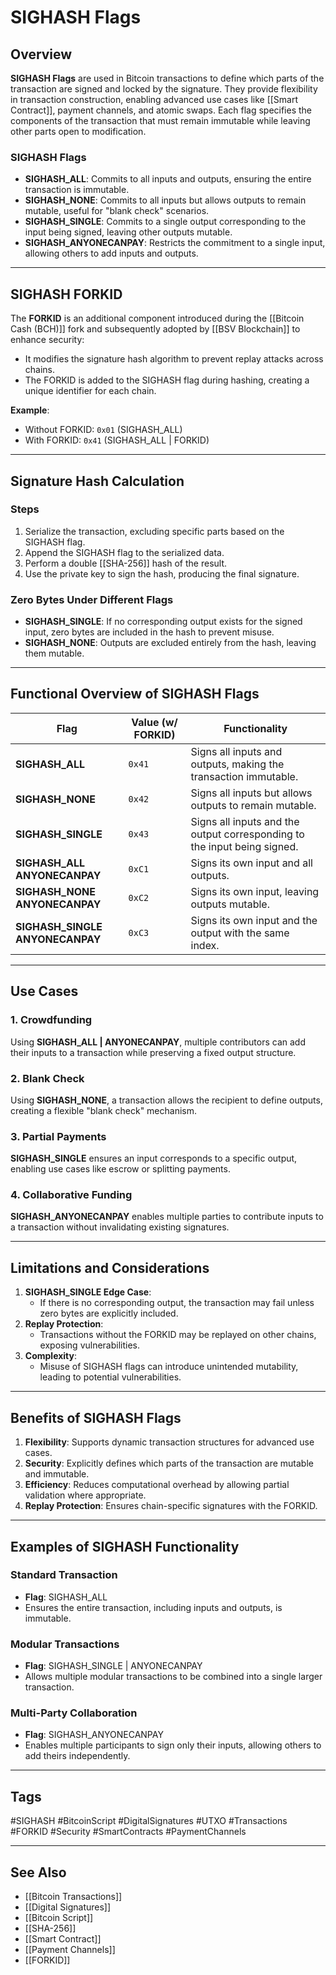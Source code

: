 # SIGHASH Flags

## Overview

**SIGHASH Flags** are used in Bitcoin transactions to define which parts of the transaction are signed and locked by the signature. They provide flexibility in transaction construction, enabling advanced use cases like [[Smart Contract]], payment channels, and atomic swaps. Each flag specifies the components of the transaction that must remain immutable while leaving other parts open to modification.

### SIGHASH Flags
- **SIGHASH_ALL**: Commits to all inputs and outputs, ensuring the entire transaction is immutable.
- **SIGHASH_NONE**: Commits to all inputs but allows outputs to remain mutable, useful for "blank check" scenarios.
- **SIGHASH_SINGLE**: Commits to a single output corresponding to the input being signed, leaving other outputs mutable.
- **SIGHASH_ANYONECANPAY**: Restricts the commitment to a single input, allowing others to add inputs and outputs.

---

## SIGHASH FORKID

The **FORKID** is an additional component introduced during the [[Bitcoin Cash (BCH)]] fork and subsequently adopted by [[BSV Blockchain]] to enhance security:
- It modifies the signature hash algorithm to prevent replay attacks across chains.
- The FORKID is added to the SIGHASH flag during hashing, creating a unique identifier for each chain.

**Example**:
- Without FORKID: `0x01` (SIGHASH_ALL)
- With FORKID: `0x41` (SIGHASH_ALL | FORKID)

---

## Signature Hash Calculation

### Steps
1. Serialize the transaction, excluding specific parts based on the SIGHASH flag.
2. Append the SIGHASH flag to the serialized data.
3. Perform a double [[SHA-256]] hash of the result.
4. Use the private key to sign the hash, producing the final signature.

### Zero Bytes Under Different Flags
- **SIGHASH_SINGLE**: If no corresponding output exists for the signed input, zero bytes are included in the hash to prevent misuse.
- **SIGHASH_NONE**: Outputs are excluded entirely from the hash, leaving them mutable.

---

## Functional Overview of SIGHASH Flags

| **Flag**                           | **Value (w/ FORKID)** | **Functionality**                                                        |
| ---------------------------------- | --------------------- | ------------------------------------------------------------------------ |
| **SIGHASH_ALL**                    | `0x41`                | Signs all inputs and outputs, making the transaction immutable.          |
| **SIGHASH_NONE**                   | `0x42`                | Signs all inputs but allows outputs to remain mutable.                   |
| **SIGHASH_SINGLE**                 | `0x43`                | Signs all inputs and the output corresponding to the input being signed. |
| **SIGHASH_ALL ANYONECANPAY**       | `0xC1`                | Signs its own input and all outputs.                                     |
| **SIGHASH_NONE<br>ANYONECANPAY**   | `0xC2`                | Signs its own input, leaving outputs mutable.                            |
| **SIGHASH_SINGLE<br>ANYONECANPAY** | `0xC3`                | Signs its own input and the output with the same index.                  |

---

## Use Cases

### 1. **Crowdfunding**
Using **SIGHASH_ALL | ANYONECANPAY**, multiple contributors can add their inputs to a transaction while preserving a fixed output structure.

### 2. **Blank Check**
Using **SIGHASH_NONE**, a transaction allows the recipient to define outputs, creating a flexible "blank check" mechanism.

### 3. **Partial Payments**
**SIGHASH_SINGLE** ensures an input corresponds to a specific output, enabling use cases like escrow or splitting payments.

### 4. **Collaborative Funding**
**SIGHASH_ANYONECANPAY** enables multiple parties to contribute inputs to a transaction without invalidating existing signatures.

---

## Limitations and Considerations

1. **SIGHASH_SINGLE Edge Case**:
   - If there is no corresponding output, the transaction may fail unless zero bytes are explicitly included.
2. **Replay Protection**:
   - Transactions without the FORKID may be replayed on other chains, exposing vulnerabilities.
3. **Complexity**:
   - Misuse of SIGHASH flags can introduce unintended mutability, leading to potential vulnerabilities.

---

## Benefits of SIGHASH Flags

1. **Flexibility**: Supports dynamic transaction structures for advanced use cases.
2. **Security**: Explicitly defines which parts of the transaction are mutable and immutable.
3. **Efficiency**: Reduces computational overhead by allowing partial validation where appropriate.
4. **Replay Protection**: Ensures chain-specific signatures with the FORKID.

---

## Examples of SIGHASH Functionality

### Standard Transaction
- **Flag**: SIGHASH_ALL
- Ensures the entire transaction, including inputs and outputs, is immutable.

### Modular Transactions
- **Flag**: SIGHASH_SINGLE | ANYONECANPAY
- Allows multiple modular transactions to be combined into a single larger transaction.

### Multi-Party Collaboration
- **Flag**: SIGHASH_ANYONECANPAY
- Enables multiple participants to sign only their inputs, allowing others to add theirs independently.

---

## Tags

#SIGHASH #BitcoinScript #DigitalSignatures #UTXO #Transactions #FORKID #Security #SmartContracts #PaymentChannels

---

## See Also

- [[Bitcoin Transactions]]
- [[Digital Signatures]]
- [[Bitcoin Script]]
- [[SHA-256]]
- [[Smart Contract]]
- [[Payment Channels]]
- [[FORKID]]

